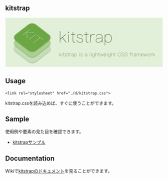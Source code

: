 ## kitstrap

![](docs/banner.png "kitstrap")

## Usage
```
<link rel="stylesheet" href="./d/kitstrap.css">
```

kitstrap.cssを読み込めば、すぐに使うことができます。

## Sample

使用例や要素の見た目を確認できます。

- [kitstrapサンプル](https://mtsgi.github.io/kitstrap/docs/sample.html)

## Documentation

Wikiで[kitstrapのドキュメント](https://github.com/mtsgi/kitstrap/wiki)を見ることができます。